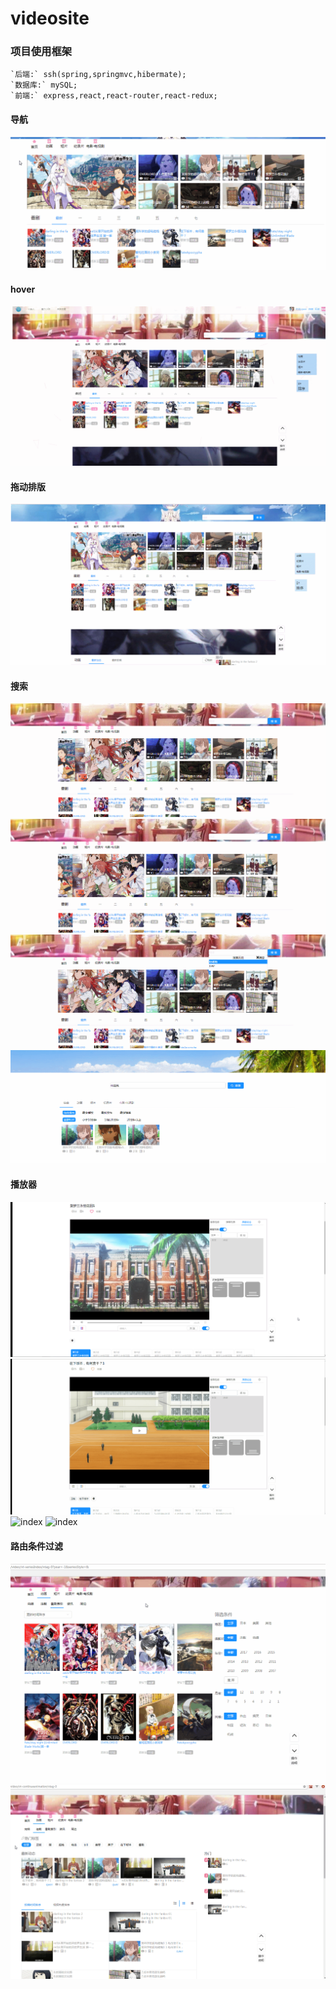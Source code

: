 # videosite
### 项目使用框架
    `后端:` ssh(spring,springmvc,hibermate);
    `数据库:` mySQL;
    `前端:` express,react,react-router,react-redux;
   
#### 导航
![index](resource/image/demo/index-nav-carousel.gif)
#### hover
![index](resource/image/demo/index.gif)
#### 拖动排版
![index](resource/image/demo/index-drag-layer.gif)
#### 搜索
![index](resource/image/demo/search-bar.gif)
![index](resource/image/demo/search-bar-2.gif)
![index](resource/image/demo/search-bar-3.gif)
![index](resource/image/demo/searchpage.gif)
#### 播放器
![index](resource/image/demo/player.png)
![index](resource/image/demo/player-danmu.gif)
![index](resource/image/demo/player-danmu2.gif)
![index](resource/image/demo/player-danmu2.gif)
#### 路由条件过滤
![index](resource/image/demo/series-index-router.gif)
![index](resource/image/demo/videotype-router.gif)


